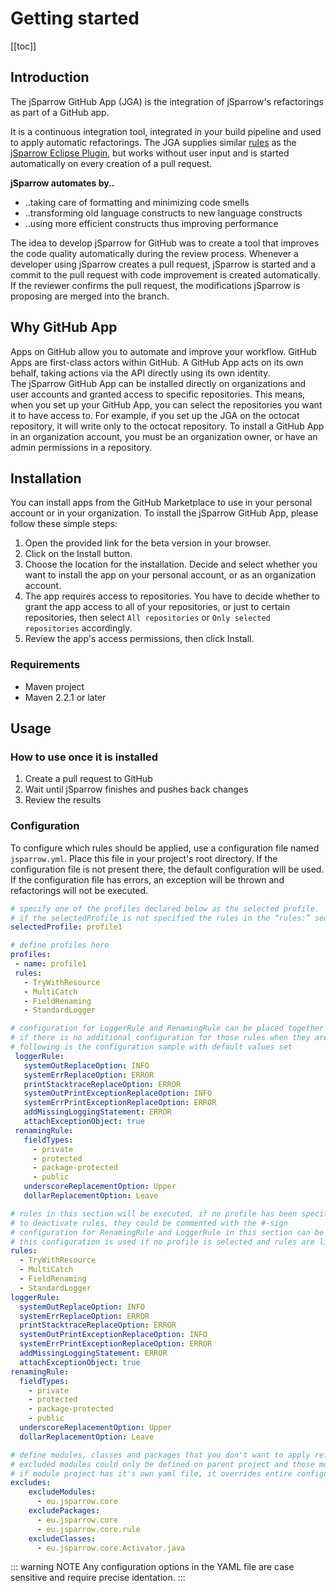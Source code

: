 # Getting started

[[toc]]

## Introduction

The jSparrow GitHub App (JGA) is the integration of jSparrow's refactorings as part of a GitHub app.

It is a continuous integration tool, integrated in your build pipeline and used to apply automatic refactorings. The JGA supplies similar [rules](/eclipse/rules_details.html) as the [jSparrow Eclipse Plugin](/eclipse/getting-started.html), but works without user input and is started automatically on every creation of a pull request.

__jSparrow automates by..__
* ..taking care of formatting and minimizing code smells
* ..transforming old language constructs to new language constructs
* ..using more efficient constructs thus improving performance

The idea to develop jSparrow for GitHub was to create a tool that improves the code quality automatically during the review process. Whenever a developer using jSparrow creates a pull request, jSparrow is started and a commit to the pull request with code improvement is created automatically. If the reviewer confirms the pull request, the modifications jSparrow is proposing are merged into the branch.  

## Why GitHub App

Apps on GitHub allow you to automate and improve your workflow. GitHub Apps are first-class actors within GitHub. A GitHub App acts on its own behalf, taking actions via the API directly using its own identity.  
The jSparrow GitHub App can be installed directly on organizations and user accounts and granted access to specific repositories. This means, when you set up your GitHub App, you can select the repositories you want it to have access to. For example, if you set up the JGA on the octocat repository, it will write only to the octocat repository. To install a GitHub App in an organization account, you must be an organization owner, or have an admin permissions in a repository.

## Installation

You can install apps from the GitHub Marketplace to use in your personal account or in your organization. To install the jSparrow GitHub App, please follow these simple steps:  

1. Open the provided link for the beta version in your browser.
2. Click on the Install button.
3. Choose the location for the installation. Decide and select whether you want to install the app on your personal account, or as an organization account.
4. The app requires access to repositories. You have to decide whether to grant the app access to all of your repositories, or just to certain repositories, then select `All repositories` or `Only selected repositories` accordingly.
5. Review the app's access permissions, then click Install.

### Requirements

* Maven project
* Maven 2.2.1 or later

## Usage

### How to use once it is installed

1. Create a pull request to GitHub  
2. Wait until jSparrow finishes and pushes back changes
3. Review the results

### Configuration

To configure which rules should be applied, use a configuration file named `jsparrow.yml`. Place this file in your project's root directory. If the configuration file is not present there, the default configuration will be used. If the configuration file has errors, an exception will be thrown and refactorings will not be executed.

```yaml
# specify one of the profiles declared below as the selected profile.  
# if the selectedProfile is not specified the rules in the “rules:” section will be applied  
selectedProfile: profile1  

# define profiles here  
profiles:  
 - name: profile1  
 rules:  
   - TryWithResource
   - MultiCatch
   - FieldRenaming
   - StandardLogger

# configuration for LoggerRule and RenamingRule can be placed together with profile in which rules are included.   
# if there is no additional configuration for those rules when they are included in the list of rules for the profile, default values are used.   
# following is the configuration sample with default values set  
 loggerRule:  
   systemOutReplaceOption: INFO  
   systemErrReplaceOption: ERROR  
   printStacktraceReplaceOption: ERROR  
   systemOutPrintExceptionReplaceOption: INFO  
   systemErrPrintExceptionReplaceOption: ERROR  
   addMissingLoggingStatement: ERROR  
   attachExceptionObject: true  
 renamingRule:  
   fieldTypes:  
     - private
     - protected
     - package-protected
     - public
   underscoreReplacementOption: Upper  
   dollarReplacementOption: Leave  

# rules in this section will be executed, if no profile has been specified as selectedProfile or via maven.  
# to deactivate rules, they could be commented with the #-sign  
# configuration for RenamingRule and LoggerRule in this section can be made same way as in the configuration in profiles, under the rules section.   
# this configuration is used if no profile is selected and rules are listed in rules section  
rules:
  - TryWithResource
  - MultiCatch
  - FieldRenaming
  - StandardLogger  
loggerRule:  
  systemOutReplaceOption: INFO  
  systemErrReplaceOption: ERROR  
  printStacktraceReplaceOption: ERROR  
  systemOutPrintExceptionReplaceOption: INFO  
  systemErrPrintExceptionReplaceOption: ERROR  
  addMissingLoggingStatement: ERROR  
  attachExceptionObject: true  
renamingRule:  
  fieldTypes:  
    - private
    - protected
    - package-protected
    - public
  underscoreReplacementOption: Upper  
  dollarReplacementOption: Leave  

# define modules, classes and packages that you don't want to apply refactoring to  
# excluded modules could only be defined on parent project and those modules are then entirely ignored  
# if module project has it's own yaml file, it overrides entire configuration from parent project yaml configuration if module wasn't excluded in parent yaml  
excludes:    
    excludeModules:  
      - eu.jsparrow.core  
    excludePackages:  
      - eu.jsparrow.core  
      - eu.jsparrow.core.rule  
    excludeClasses:  
      - eu.jsparrow.core.Activator.java  
```

::: warning NOTE
Any configuration options in the YAML file are case sensitive and require precise identation.
:::

